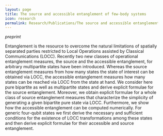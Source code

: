 ```yaml
---
layout: page
title: The source and accessible entanglement of few-body systems
icon: research
permalink: Research/Publications/The source and accessible entanglement of few-body systems/
---
```


_preprint_

Entanglement is the resource to overcome the natural limitations of spatially
separated parties restricted to Local Operations assisted by Classical
Communications (LOCC). Recently two new classes of operational entanglement
measures, the source and the accessible entanglement, for arbitrary
multipartite states have been introduced. Whereas the source entanglement
measures from how many states the state of interest can be obtained via LOCC,
the accessible entanglement measures how many states can be reached via LOCC
from the state at hand. We consider here pure bipartite as well as
multipartite states and derive explicit formulae for the source entanglement.
Moreover, we obtain explicit formulae for a whole class of source entanglement
measures that characterize the simplicity of generating a given bipartite pure
state via LOCC. Furthermore, we show how the accessible entanglement can be
computed numerically. For generic four-qubit states we first derive the
necessary and sufficient conditions for the existence of LOCC transformations
among these states and then derive explicit formulae for their accessible and
source entanglement.
